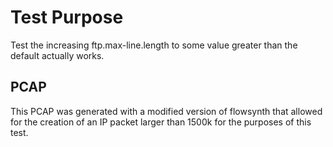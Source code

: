 # Test Purpose

Test the increasing ftp.max-line.length to some value greater than the default
actually works.

## PCAP

This PCAP was generated with a modified version of flowsynth that allowed for
the creation of an IP packet larger than 1500k for the purposes of this test.
